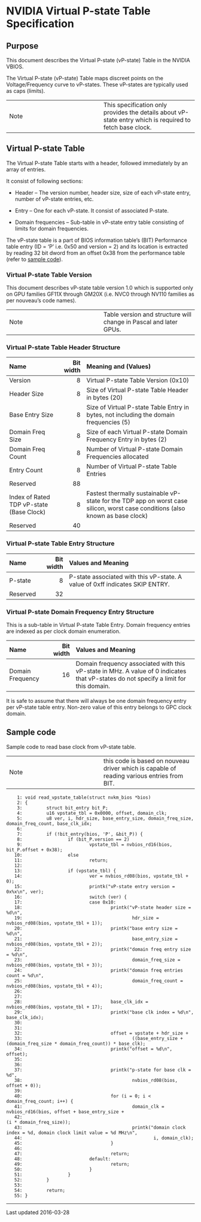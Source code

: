 <div id="header">

# NVIDIA Virtual P-state Table Specification

</div>

<div id="content">

<div class="sect1">

## Purpose

<div class="sectionbody">

<div class="paragraph">

This document describes the Virtual P-state (vP-state) Table in the
NVIDIA VBIOS.

</div>

<div class="paragraph">

The Virtual P-state (vP-state) Table maps discreet points on the
Voltage/Frequency curve to vP-states. These vP-states are typically used
as caps (limits).

</div>

<div class="admonitionblock">

<table>
<colgroup>
<col style="width: 50%" />
<col style="width: 50%" />
</colgroup>
<tbody>
<tr class="odd">
<td><div class="title">
Note
</div></td>
<td>This specification only provides the details about vP-state entry which is required to fetch base clock.</td>
</tr>
</tbody>
</table>

</div>

</div>

</div>

<div class="sect1">

## Virtual P-state Table

<div class="sectionbody">

<div class="paragraph">

The Virtual P-state Table starts with a header, followed immediately by
an array of entries.

</div>

<div class="paragraph">

It consist of following sections:

</div>

<div class="ulist">

  - Header – The version number, header size, size of each vP-state
    entry, number of vP-state entries, etc.

  - Entry – One for each vP-state. It consist of associated P-state.

  - Domain frequencies – Sub-table in vP-state entry table consisting of
    limits for domain frequencies.

</div>

<div class="paragraph">

The vP-state table is a part of BIOS information table’s (BIT)
Performance table entry (ID = ‘P’ i.e. 0x50 and version = 2) and its
location is extracted by reading 32 bit dword from an offset 0x38 from
the performance table (refer to [sample code](#_sample_code)).

</div>

<div class="sect2">

### Virtual P-state Table Version

<div class="paragraph">

This document describes vP-state table version 1.0 which is supported
only on GPU families GF11X through GM20X (i.e. NVC0 through NV110
families as per nouveau’s code names).

</div>

<div class="admonitionblock">

<table>
<colgroup>
<col style="width: 50%" />
<col style="width: 50%" />
</colgroup>
<tbody>
<tr class="odd">
<td><div class="title">
Note
</div></td>
<td>Table version and structure will change in Pascal and later GPUs.</td>
</tr>
</tbody>
</table>

</div>

</div>

<div class="sect2">

### Virtual P-state Table Header Structure

<div class="tableblock">

| Name                                     | Bit width | Meaning and (Values)                                                                                                           |
| :--------------------------------------- | --------: | :----------------------------------------------------------------------------------------------------------------------------- |
| Version                                  |         8 | Virtual P-state Table Version (0x10)                                                                                           |
| Header Size                              |         8 | Size of Virtual P-state Table Header in bytes (20)                                                                             |
| Base Entry Size                          |         8 | Size of Virtual P-state Table Entry in bytes, not including the domain frequencies (5)                                         |
| Domain Freq Size                         |         8 | Size of each Virtual P-state Domain Frequency Entry in bytes (2)                                                               |
| Domain Freq Count                        |         8 | Number of Virtual P-state Domain Frequencies allocated                                                                         |
| Entry Count                              |         8 | Number of Virtual P-state Table Entries                                                                                        |
| Reserved                                 |        88 |                                                                                                                                |
| Index of Rated TDP vP-state (Base Clock) |         8 | Fastest thermally sustainable vP-state for the TDP app on worst case silicon, worst case conditions (also known as base clock) |
| Reserved                                 |        40 |                                                                                                                                |

</div>

</div>

<div class="sect2">

### Virtual P-state Table Entry Structure

<div class="tableblock">

| Name     | Bit width | Values and Meaning                                                           |
| :------- | --------: | :--------------------------------------------------------------------------- |
| P-state  |         8 | P-state associated with this vP-state. A value of 0xff indicates SKIP ENTRY. |
| Reserved |        32 |                                                                              |

</div>

</div>

<div class="sect2">

### Virtual P-state Domain Frequency Entry Structure

<div class="paragraph">

This is a sub-table in Virtual P-state Table Entry. Domain frequency
entries are indexed as per clock domain enumeration.

</div>

<div class="tableblock">

| Name             | Bit width | Values and Meaning                                                                                                                   |
| :--------------- | --------: | :----------------------------------------------------------------------------------------------------------------------------------- |
| Domain Frequency |        16 | Domain frequency associated with this vP-state in MHz. A value of 0 indicates that vP-states do not specify a limit for this domain. |

</div>

<div class="paragraph">

It is safe to assume that there will always be one domain frequency
entry per vP-state table entry. Non-zero value of this entry belongs to
GPC clock domain.

</div>

</div>

</div>

</div>

<div class="sect1">

## Sample code

<div class="sectionbody">

<div class="paragraph">

Sample code to read base clock from vP-state table.

</div>

<div class="admonitionblock">

<table>
<colgroup>
<col style="width: 50%" />
<col style="width: 50%" />
</colgroup>
<tbody>
<tr class="odd">
<td><div class="title">
Note
</div></td>
<td>this code is based on nouveau driver which is capable of reading various entries from BIT.</td>
</tr>
</tbody>
</table>

</div>

<div class="listingblock">

<div class="content">

``` 
    1: void read_vpstate_table(struct nvkm_bios *bios)
    2: {
    3:         struct bit_entry bit_P;
    4:         u16 vpstate_tbl = 0x0000, offset, domain_clk;
    5:         u8 ver, i, hdr_size, base_entry_size, domain_freq_size, domain_freq_count, base_clk_idx;
    6:
    7:         if (!bit_entry(bios, 'P', &bit_P)) {
    8:                 if (bit_P.version == 2)
    9:                         vpstate_tbl = nvbios_rd16(bios, bit_P.offset + 0x38);
   10:                 else
   11:                         return;
   12:
   13:                 if (vpstate_tbl) {
   14:                         ver = nvbios_rd08(bios, vpstate_tbl + 0);
   15:                         printk("vP-state entry version = 0x%x\n", ver);
   16:                         switch (ver) {
   17:                         case 0x10:
   18:                                 printk("vP-state header size = %d\n",
   19:                                         hdr_size = nvbios_rd08(bios, vpstate_tbl + 1));
   20:                                 printk("base entry size = %d\n",
   21:                                         base_entry_size = nvbios_rd08(bios, vpstate_tbl + 2));
   22:                                 printk("domain freq entry size = %d\n",
   23:                                         domain_freq_size = nvbios_rd08(bios, vpstate_tbl + 3));
   24:                                 printk("domain freq entries count = %d\n",
   25:                                         domain_freq_count = nvbios_rd08(bios, vpstate_tbl + 4));
   26:
   27:
   28:                                 base_clk_idx = nvbios_rd08(bios, vpstate_tbl + 17);
   29:                                 printk("base clk index = %d\n", base_clk_idx);
   30:
   31:
   32:                                 offset = vpstate + hdr_size +
   33:                                         ((base_entry_size + (domain_freq_size * domain_freq_count)) * base_clk);
   34:                                 printk("offset = %d\n", offset);
   35:
   36:
   37:                                 printk("p-state for base clk = %d",
   38:                                         nvbios_rd08(bios, offset + 0));
   39:
   40:                                 for (i = 0; i < domain_freq_count; i++) {
   41:                                         domain_clk = nvbios_rd16(bios, offset + base_entry_size +
   42:                                                                  (i * domain_freq_size));
   43:                                         printk("domain clock index = %d, domain clock limit value = %d MHz\n",
   44:                                                 i, domain_clk);
   45:                                 }
   46:
   47:                                 return;
   48:                         default:
   49:                                 return;
   50:                         }
   51:                 }
   52:         }
   53:
   54:         return;
   55: }
```

</div>

</div>

</div>

</div>

</div>

<div id="footnotes">

-----

</div>

<div id="footer">

<div id="footer-text">

Last updated 2016-03-28

</div>

</div>
